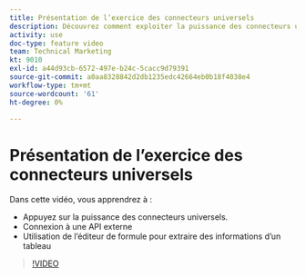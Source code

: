 ```yaml
---
title: Présentation de l’exercice des connecteurs universels
description: Découvrez comment exploiter la puissance des connecteurs universels, vous connecter à une API externe et extraire des informations d’un tableau, le tout dans [!DNL Adobe Workfront Fusion].
activity: use
doc-type: feature video
team: Technical Marketing
kt: 9010
exl-id: a44d93cb-6572-497e-b24c-5cacc9d79391
source-git-commit: a0aa8328842d2db1235edc42664eb0b18f4038e4
workflow-type: tm+mt
source-wordcount: '61'
ht-degree: 0%

---
```


# Présentation de l’exercice des connecteurs universels

Dans cette vidéo, vous apprendrez à :

* Appuyez sur la puissance des connecteurs universels.
* Connexion à une API externe
* Utilisation de l’éditeur de formule pour extraire des informations d’un tableau

>[!VIDEO](https://video.tv.adobe.com/v/335269/?quality=12)
